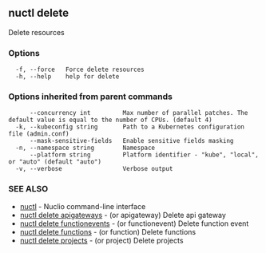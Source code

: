 ## nuctl delete

Delete resources

### Options

```
  -f, --force   Force delete resources
  -h, --help    help for delete
```

### Options inherited from parent commands

```
      --concurrency int         Max number of parallel patches. The default value is equal to the number of CPUs. (default 4)
  -k, --kubeconfig string       Path to a Kubernetes configuration file (admin.conf)
      --mask-sensitive-fields   Enable sensitive fields masking
  -n, --namespace string        Namespace
      --platform string         Platform identifier - "kube", "local", or "auto" (default "auto")
  -v, --verbose                 Verbose output
```

### SEE ALSO

* [nuctl](nuctl.md)	 - Nuclio command-line interface
* [nuctl delete apigateways](nuctl_delete_apigateways.md)	 - (or apigateway) Delete api gateway
* [nuctl delete functionevents](nuctl_delete_functionevents.md)	 - (or functionevent) Delete function event
* [nuctl delete functions](nuctl_delete_functions.md)	 - (or function) Delete functions
* [nuctl delete projects](nuctl_delete_projects.md)	 - (or project) Delete projects

